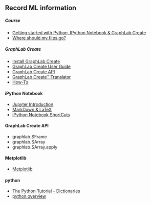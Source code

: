 Record ML information
---------------------------------------------
##### Course
- [Getting started with Python, IPython Notebook & GraphLab Create](https://www.coursera.org/learn/ml-foundations/supplement/5HQGl/reading-getting-started-with-python-ipython-notebook-graphlab-create)
- [Where should my files go?](https://www.coursera.org/learn/ml-foundations/supplement/IT04V/reading-where-should-my-files-go)

##### GraphLab Create
- [Install GraphLab Create](https://dato.com/download/install-graphlab-create.html)
- [GraphLab Create User Guide](https://dato.com/learn/userguide/index.html)
- [GraphLab Create API](https://dato.com/products/create/docs/graphlab.data_structures.html)
- [GraphLab Create™ Translator](https://dato.com/learn/translator/)
- [How-To](https://dato.com/learn/how-to/)

#### iPython Notebook
- [Jupyter Introduction](http://nbviewer.jupyter.org/github/twistedhardware/mltutorial/blob/master/notebooks/jupyter/1.Introduction.ipynb)
- [MarkDown & LaTeX](http://nbviewer.jupyter.org/github/twistedhardware/mltutorial/blob/master/notebooks/jupyter/2.%20Markdown%20%26%20LaTeX.ipynb)
- [iPython Notebook ShortCuts](https://sowingseasons.com/blog/reference/2016/01/jupyter-keyboard-shortcuts/23298516)

#### GraphLab Create API
- graphlab.SFrame
- graphlab.SArray
- graphlab.SArray.apply

#### Metplotlib
- [Metplotlib](http://matplotlib.org/)

#### python
- [The Python Tutorial - Dictionaries](https://docs.python.org/2/tutorial/datastructures.html#dictionaries)
- [python overview](http://pydoing.blogspot.tw/2010/12/python-overview.html)



